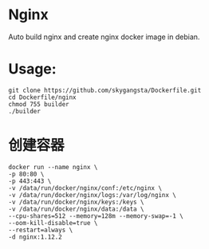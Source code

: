 Nginx
=====

Auto build nginx and create nginx docker image in debian.

# Usage:
```shell
git clone https://github.com/skygangsta/Dockerfile.git
cd Dockerfile/nginx
chmod 755 builder
./builder
```

# 创建容器
```shell
docker run --name nginx \
-p 80:80 \
-p 443:443 \
-v /data/run/docker/nginx/conf:/etc/nginx \
-v /data/run/docker/nginx/logs:/var/log/nginx \
-v /data/run/docker/nginx/keys:/keys \
-v /data/run/docker/nginx/data:/data \
--cpu-shares=512 --memory=128m --memory-swap=-1 \
--oom-kill-disable=true \
--restart=always \
-d nginx:1.12.2
```
